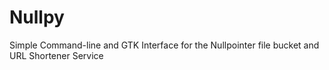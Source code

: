 # Nullpy
Simple Command-line and GTK Interface for the Nullpointer file bucket and URL Shortener Service

